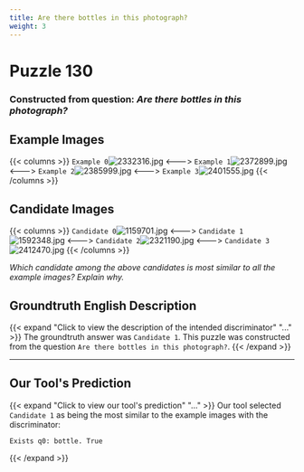```yaml
---
title: Are there bottles in this photograph?
weight: 3
---
```


# Puzzle 130
### Constructed from question: _Are there bottles in this photograph?_


## Example Images
{{< columns >}}
`Example 0`![2332316.jpg](/gqa_images/2332316.jpg)
<--->
`Example 1`![2372899.jpg](/gqa_images/2372899.jpg)
<--->
`Example 2`![2385999.jpg](/gqa_images/2385999.jpg)
<--->
`Example 3`![2401555.jpg](/gqa_images/2401555.jpg)
{{< /columns >}}

## Candidate Images
{{< columns >}}
`Candidate 0`![1159701.jpg](/gqa_images/1159701.jpg)
<--->
`Candidate 1`![1592348.jpg](/gqa_images/1592348.jpg)
<--->
`Candidate 2`![2321190.jpg](/gqa_images/2321190.jpg)
<--->
`Candidate 3`![2412470.jpg](/gqa_images/2412470.jpg)
{{< /columns >}}

*Which candidate among the above candidates is most similar to all the example images? Explain why.*

## Groundtruth English Description

{{< expand "Click to view the description of the intended discriminator" "..." >}}
The groundtruth answer was `Candidate 1`. This puzzle was constructed from the question `Are there bottles in this photograph?`.
{{< /expand >}}

---

## Our Tool's Prediction

{{< expand "Click to view our tool's prediction" "..." >}}
Our tool selected `Candidate 1` as being the most similar to the example images with the discriminator:
```plaintext
Exists q0: bottle. True
```
{{< /expand >}}
